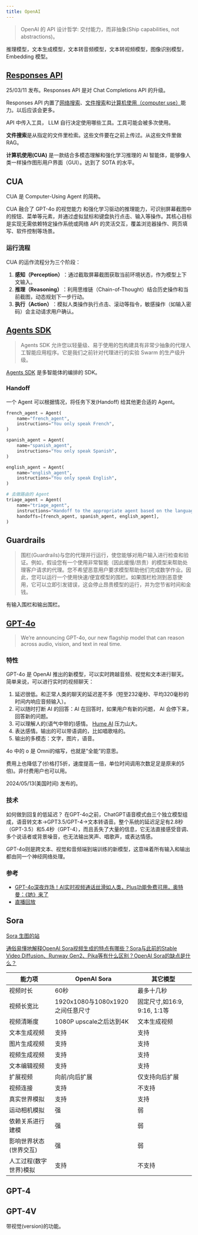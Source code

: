 ```yaml
---
title: OpenAI
---
```


> OpenAI 的 API 设计哲学: 交付能力，而非抽象(Ship capabilities, not abstractions)。

推理模型，文本生成模型，文本转音频模型，文本转视频模型，图像识别模型，Embedding 模型。

## [Responses API](#responses-api)
25/03/11 发布。Responses API 是对 Chat Completions API 的升级。

Responses API⁠ 内置了[网络搜索](https://platform.openai.com/docs/guides/tools-web-search)、[文件搜索](https://platform.openai.com/docs/guides/tools-file-search)和[计算机使用（computer use）](https://platform.openai.com/docs/guides/tools-computer-use)能力。以后应该会更多。

API 中传入工具， LLM 自行决定使用哪些工具。工具可能会被多次使用。

**文件搜索**是从指定的文件里检索。这些文件要在之前上传过。从这些文件里做 RAG。

**计算机使用(CUA​)**  是一款结合多模态理解和强化学习推理的 AI 智能体，能够像人类一样操作图形用户界面（GUI）。达到了 SOTA 的水平。

## CUA
CUA 是 Computer-Using Agent 的简称。

CUA 融合了 ​GPT-4o 的视觉能力 和 ​强化学习驱动的推理能力，可识别屏幕截图中的按钮、菜单等元素，并通过虚拟鼠标和键盘执行点击、输入等操作。其核心目标是实现无需依赖特定操作系统或网络 API 的灵活交互，覆盖浏览器操作、网页填写、软件控制等场景。

### 运行流程
CUA 的运作流程分为三个阶段：
1. **​感知（Perception）**​：通过截取屏幕截图获取当前环境状态，作为模型上下文输入。
2. **​推理（Reasoning）**​：利用思维链（Chain-of-Thought）结合历史操作和当前截图，动态规划下一步行动。
3. **​执行（Action）**​：模拟人类操作执行点击、滚动等指令，敏感操作（如输入密码）会主动请求用户确认。


## [Agents SDK](#agents-sdk)
> Agents SDK 允许您以轻量级、易于使用的包构建具有非常少抽象的代理人工智能应用程序。它是我们之前针对代理进行的实验 Swarm 的生产级升级。

[Agents SDK](https://openai.github.io/openai-agents-python/) 是多智能体的编排的 SDK。

### Handoff
一个 Agent 可以根据情况，将任务下发(Handoff) 给其他更合适的 Agent。
```python
french_agent = Agent(
    name="french_agent",
    instructions="You only speak French",
)

spanish_agent = Agent(
    name="spanish_agent",
    instructions="You only speak Spanish",
)

english_agent = Agent(
    name="english_agent",
    instructions="You only speak English",
)

# 去做路由的 Agent
triage_agent = Agent(
    name="triage_agent",
    instructions="Handoff to the appropriate agent based on the language of the request.",
    handoffs=[french_agent, spanish_agent, english_agent],
)
```

## Guardrails
> 围栏(Guardrails)与您的代理并行运行，使您能够对用户输入进行检查和验证。例如，假设您有一个使用非常智能（因此缓慢/昂贵）的模型来帮助处理客户请求的代理。您不希望恶意用户要求模型帮助他们完成数学作业。因此，您可以运行一个使用快速/便宜模型的围栏。如果围栏检测到恶意使用，它可以立即引发错误，这会停止昂贵模型的运行，并为您节省时间和金钱。

有输入围栏和输出围栏。

## [GPT-4o](https://openai.com/index/hello-gpt-4o/)
> We’re announcing GPT-4o, our new flagship model that can reason across audio, vision, and text in real time.

### 特性
GPT-4o 是 OpenAI 推出的新模型，可以实时跨越音频、视觉和文本进行聊天。简单来说，可以进行实时的视频聊天：
1. 延迟很低。和正常人类的聊天的延迟差不多（短至232毫秒、平均320毫秒的时间内响应音频输入）。
2. 可以随时打断 AI 的回答：AI 在回答时，如果用户有新的问题， AI 会停下来，回答新的问题。
3. 可以理解人的(语气中带的)感情。 [Hume AI](../h/hume-ai.md) 压力山大。
4. 表达感情。输出的可以带语调的，比如唱歌啥的。
5. 输出的多模态：文字，图片，语音。

4o 中的 o 是 Omni的缩写，也就是“全能”的意思。

费用上也降低了(价格打5折，速度提高一倍，单位时间调用次数足足是原来的5倍)。非付费用户也可以用。

2024/05/13(美国时间) 发布的。

### 技术
如何做到回复的低延迟？
在GPT-4o之前，ChatGPT语音模式由三个独立模型组成，语音转文本→GPT3.5/GPT-4→文本转语音。整个系统的延迟足足有2.8秒（GPT-3.5）和5.4秒（GPT-4），而且丢失了大量的信息，它无法直接感受音调、多个说话者或背景噪音，也无法输出笑声、唱歌声，或表达情感。

GPT-4o则是跨文本、视觉和音频端到端训练的新模型，这意味着所有输入和输出都由同一个神经网络处理。

### 参考
* [GPT-4o深夜炸场！AI实时视频通话丝滑如人类，Plus功能免费可用，奥特曼：《她》来了](https://mp.weixin.qq.com/s/cAeLgg46Wq81rhgsJp0l4Q)
* [直播回放](https://www.youtube.com/watch?v=DQacCB9tDaw)

## Sora
[Sora 生图的站](https://openai.com/sora)

[通俗易懂地解释OpenAI Sora视频生成的特点有哪些？Sora与此前的Stable Video Diffusion、Runway Gen2、Pika等有什么区别？OpenAI Sora的缺点是什么？](https://www.datalearner.com/blog/1051708185278059)


| 能力项                 | OpenAI Sora                      | 其它模型                     |
| ---------------------- | -------------------------------- | ---------------------------- |
| 视频时长               | 60秒                             | 最多十几秒                   |
| 视频长宽比             | 1920x1080与1080x1920之间任意尺寸 | 固定尺寸,如16:9, 9:16, 1:1等 |
| 视频清晰度             | 1080P upscale之后达到4K          | 文本生成视频                 |
| 文本生成视频           | 支持                             | 支持                         |
| 图片生成视频           | 支持                             | 支持                         |
| 视频生成视频           | 支持                             | 支持                         |
| 文本编辑视频           | 支持                             | 支持                         |
| 扩展视频               | 向前/向后扩展                    | 仅支持向后扩展               |
| 视频连接               | 支持                             | 不支持                       |
| 真实世界模拟           | 支持                             | 支持                         |
| 运动相机模拟           | 强                               | 弱                           |
| 依赖关系进行建模       | 强                               | 弱                           |
| 影响世界状态(世界交互) | 强                               | 弱                           |
| 人工过程(数字世界)模拟 | 支持                             | 不支持                       |

## GPT-4

## GPT-4V
带视觉(version)的功能。

